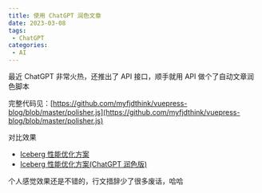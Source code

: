 ```yaml
---
title: 使用 ChatGPT 润色文章
date: 2023-03-08
tags:
 - ChatGPT
categories: 
 - AI
---
```


最近 ChatGPT 非常火热，还推出了 API 接口，顺手就用 API 做个了自动文章润色脚本

完整代码见：[https://github.com/myfjdthink/vuepress-blog/blob/master/polisher.js](https://github.com/myfjdthink/vuepress-blog/blob/master/polisher.js)


对比效果

- [Iceberg 性能优化方案](https://myfjdthink.github.io/blogs/big_data/2023/iceberg_optimization.html)
- [Iceberg 性能优化方案(ChatGPT 润色版)](https://myfjdthink.github.io/blogs/big_data/2023/iceberg_optimization_chatgpt.html)

个人感觉效果还是不错的，行文措辞少了很多废话，哈哈
